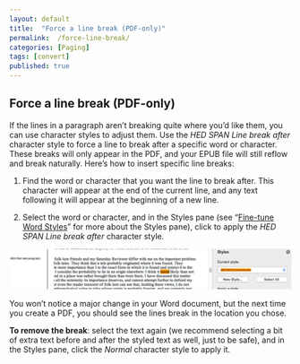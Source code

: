 ```yaml
---
layout: default
title:  "Force a line break (PDF-only)"
permalink:  /force-line-break/
categories: [Paging]
tags: [convert]
published: true
---
```


<section data-type="chapter" class="hsecchapter" data-hederis-type="hsecchapter" id="force-line-break" data-pi-attrs="id: force-line-break; data-tags: convert;" role="doc-chapter" data-tags="convert" data-author-name=" " data-book-title=" " title="Force a line break (PDF-only)"><h1 data-hederis-type="hblkchaptitle" class="hblkchaptitle" id="ptU3zOZdT">Force a line break (PDF-only)</h1><p class="hblkp" data-hederis-type="hblkp" id="pPfCFMEl7">If the lines in a paragraph aren&#8217;t breaking quite where you&#8217;d like them, you can use character styles to adjust them. Use the <em class="hspanem" data-hederis-type="hspanem" id="pZcYJGwYa">HED SPAN Line break after</em> character style to force a line to break after a specific word or character. These breaks will only appear in the PDF, and your EPUB file will still reflow and break naturally. Here&#8217;s how to insert specific line breaks: </p><ol class="hwprnumlist" data-hederis-type="hwprnumlist" id="p79qw2WO8"><li class="hblkoli" data-hederis-type="hblkoli" id="liF1p6DWzI"><p class="hblkoli" data-hederis-type="hblklip" id="pvaxydpbq">Find the word or character that you want the line to break after. This character will appear at the end of the current line, and any text following it will appear at the beginning of a new line.</p></li><li class="hblkoli" data-hederis-type="hblkoli" id="lio8knEtT2"><p class="hblkoli" data-hederis-type="hblklip" id="p6SyLOvsl">Select the word or character, and in the Styles pane (see &#8220;<a href="{% post_url 2020-07-28-13-WorkingwithMicrosoftWord %}" data-hederis-type="hspana" id="pwp9aRMGA"><span class="Hyperlink" data-hederis-type="hspnspan" id="pob8ToLH5">Fine-tune Word Styles</span></a>&#8221; for more about the Styles pane), click to apply the <em class="hspanem" data-hederis-type="hspanem" id="pffSv9H5S">HED SPAN Line break after </em>character style<em class="hspanem" data-hederis-type="hspanem" id="p4EmqMAJT">.</em></p></li></ol><img data-hederis-type="hblkimg" class="hblkimg" id="p46LrkNIk" src="/images/forcelinebr.png" data-img-src="forcelinebr.png"/><p class="hblkp" data-hederis-type="hblkp" id="p5ajX9OQO">You won&#8217;t notice a major change in your Word document, but the next time you create a PDF, you should see the lines break in the location you chose.</p><p class="hblkp" data-hederis-type="hblkp" id="pUFqtoHgK"><strong class="hspanstrong" data-hederis-type="hspanstrong" id="pqXYKogAe">To remove the break</strong>: select the text again (we recommend selecting a bit of extra text before and after the styled text as well, just to be safe), and in the Styles pane, click the <em class="hspanem" data-hederis-type="hspanem" id="pSufOTPfM">Normal</em> character style to apply it.</p></section>